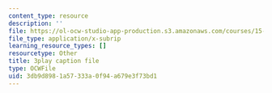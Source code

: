 ```yaml
---
content_type: resource
description: ''
file: https://ol-ocw-studio-app-production.s3.amazonaws.com/courses/15-s21-nuts-and-bolts-of-business-plans-january-iap-2014/3db9d8981a57333a0f94a679e3f73bd1_Lau7bwQAWr4.srt
file_type: application/x-subrip
learning_resource_types: []
resourcetype: Other
title: 3play caption file
type: OCWFile
uid: 3db9d898-1a57-333a-0f94-a679e3f73bd1
---
```

